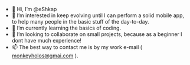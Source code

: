 - 👋 Hi, I’m @eShkap
- 👀 I’m interested in keep evolving until I can perform a solid mobile app, to help many people in the basic stuff of the day-to-day.
- 🌱 I’m currently learning the basics of coding.
- 💞️ I’m looking to collaborate on small projects, because as a beginner I dont have much experience!
- 📫 The best way to contact me is by my work e-mail ( monkeyholos@gmai.com ).
